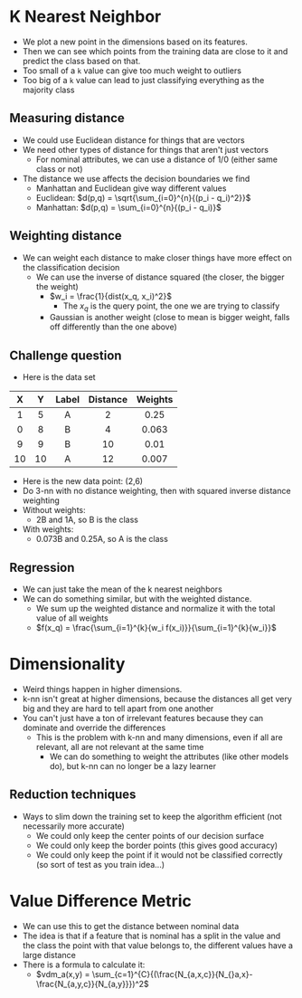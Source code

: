 # K Nearest Neighbor

- We plot a new point in the dimensions based on its features.
- Then we can see which points from the training data are close to it and predict the class based on that.
- Too small of a `k` value can give too much weight to outliers
- Too big of a `k` value can lead to just classifying everything as the majority class

## Measuring distance

- We could use Euclidean distance for things that are vectors
- We need other types of distance for things that aren't just vectors
    - For nominal attributes, we can use a distance of 1/0 (either same class or not)
- The distance we use affects the decision boundaries we find
    - Manhattan and Euclidean give way different values
    - Euclidean: $d(p,q) = \sqrt{\sum_{i=0}^{n}{(p_i - q_i)^2}}$
    - Manhattan: $d(p,q) = \sum_{i=0}^{n}{(p_i - q_i)}$

## Weighting distance

- We can weight each distance to make closer things have more effect on the classification decision
    - We can use the inverse of distance squared (the closer, the bigger the weight)
        - $w_i = \frac{1}{dist(x_q, x_i)^2}$
            - The $x_q$ is the query point, the one we are trying to classify
        - Gaussian is another weight (close to mean is bigger weight, falls off differently than the one above)

## Challenge question

- Here is the data set

|   X   |   Y   | Label | Distance | Weights |
| :---: | :---: | :---: | :------: | :-----: |
|   1   |   5   |   A   |     2    |   0.25  |
|   0   |   8   |   B   |     4    |  0.063  |
|   9   |   9   |   B   |    10    |   0.01  |
|  10   |  10   |   A   |    12    |  0.007  |

- Here is the new data point: (2,6)
- Do 3-nn with no distance weighting, then with squared inverse distance weighting
- Without weights:
    - 2B and 1A, so B is the class
- With weights:
    - 0.073B and 0.25A, so A is the class

## Regression

- We can just take the mean of the k nearest neighbors
- We can do something similar, but with the weighted distance.
    - We sum up the weighted distance and normalize it with the total value of all weights
    - $f(x_q) = \frac{\sum_{i=1}^{k}{w_i f(x_i)}}{\sum_{i=1}^{k}{w_i}}$



# Dimensionality

- Weird things happen in higher dimensions.
- k-nn isn't great at higher dimensions, because the distances all get very big and they are hard to tell apart from one another
- You can't just have a ton of irrelevant features because they can dominate and override the differences
    - This is the problem with k-nn and many dimensions, even if all are relevant, all are not relevant at the same time
        - We can do something to weight the attributes (like other models do), but k-nn can no longer be a lazy learner

## Reduction techniques

- Ways to slim down the training set to keep the algorithm efficient (not necessarily more accurate)
    - We could only keep the center points of our decision surface
    - We could only keep the border points (this gives good accuracy)
    - We could only keep the point if it would not be classified correctly (so sort of test as you train idea...)

# Value Difference Metric

- We can use this to get the distance between nominal data
- The idea is that if a feature that is nominal has a split in the value and the class the point with that value belongs to, the different values have a large distance
- There is a formula to calculate it:
    - $vdm_a(x,y) = \sum_{c=1}^{C}{(\frac{N_{a,x,c}}{N_{}a,x}-\frac{N_{a,y,c}}{N_{a,y}}})^2$
